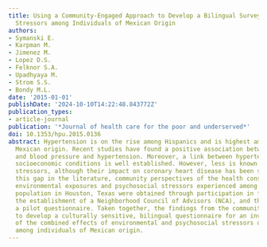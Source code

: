 ```yaml
---
title: Using a Community-Engaged Approach to Develop a Bilingual Survey about Psychosocial
  Stressors among Individuals of Mexican Origin
authors:
- Symanski E.
- Karpman M.
- Jimenez M.
- Lopez D.S.
- Felknor S.A.
- Upadhyaya M.
- Strom S.S.
- Bondy M.L.
date: '2015-01-01'
publishDate: '2024-10-10T14:22:48.843772Z'
publication_types:
- article-journal
publication: '*Journal of health care for the poor and underserved*'
doi: 10.1353/hpu.2015.0136
abstract: Hypertension is on the rise among Hispanics and is highest among those of
  Mexican origin. Recent studies have found a positive association between air pollution
  and blood pressure and hypertension. Moreover, a link between hypertension and adverse
  socioeconomic conditions is well established. However, less is known about psychosocial
  stressors, although their impact on coronary heart disease has been shown. To address
  this gap in the literature, community perspectives of the health consequences of
  environmental exposures and psychosocial stressors experienced among the Mexican-origin
  population in Houston, Texas were obtained through participation in focus groups,
  the establishment of a Neighborhood Council of Advisors (NCA), and the testing of
  a pilot questionnaire. Taken together, the findings from the community were used
  to develop a culturally sensitive, bilingual questionnaire for an investigation
  of the combined effects of environmental and psychosocial stressors on hypertension
  among individuals of Mexican origin.
---
```

